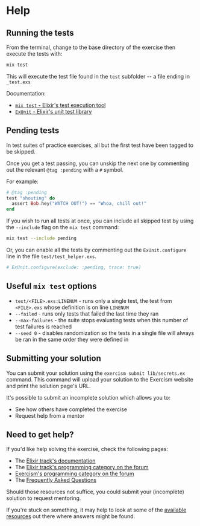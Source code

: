 # Help

## Running the tests

From the terminal, change to the base directory of the exercise then execute the tests with:

```bash
mix test
```

This will execute the test file found in the `test` subfolder -- a file ending in `_test.exs`

Documentation:

- [`mix test` - Elixir's test execution tool](https://hexdocs.pm/mix/Mix.Tasks.Test.html)
- [`ExUnit` - Elixir's unit test library](https://hexdocs.pm/ex_unit/ExUnit.html)

## Pending tests

In test suites of practice exercises, all but the first test have been tagged to be skipped.

Once you get a test passing, you can unskip the next one by commenting out the relevant `@tag :pending` with a `#` symbol.

For example:

```elixir
# @tag :pending
test "shouting" do
  assert Bob.hey("WATCH OUT!") == "Whoa, chill out!"
end
```

If you wish to run all tests at once, you can include all skipped test by using the `--include` flag on the `mix test` command:

```bash
mix test --include pending
```

Or, you can enable all the tests by commenting out the `ExUnit.configure` line in the file `test/test_helper.exs`.

```elixir
# ExUnit.configure(exclude: :pending, trace: true)
```

## Useful `mix test` options

- `test/<FILE>.exs:LINENUM` - runs only a single test, the test from `<FILE>.exs` whose definition is on line `LINENUM`
- `--failed` - runs only tests that failed the last time they ran
- `--max-failures` - the suite stops evaluating tests when this number of test failures
  is reached
- `--seed 0` - disables randomization so the tests in a single file will always be ran
  in the same order they were defined in

## Submitting your solution

You can submit your solution using the `exercism submit lib/secrets.ex` command.
This command will upload your solution to the Exercism website and print the solution page's URL.

It's possible to submit an incomplete solution which allows you to:

- See how others have completed the exercise
- Request help from a mentor

## Need to get help?

If you'd like help solving the exercise, check the following pages:

- The [Elixir track's documentation](https://exercism.org/docs/tracks/elixir)
- The [Elixir track's programming category on the forum](https://forum.exercism.org/c/programming/elixir)
- [Exercism's programming category on the forum](https://forum.exercism.org/c/programming/5)
- The [Frequently Asked Questions](https://exercism.org/docs/using/faqs)

Should those resources not suffice, you could submit your (incomplete) solution to request mentoring.

If you're stuck on something, it may help to look at some of the [available resources](https://exercism.org/docs/tracks/elixir/resources) out there where answers might be found.
